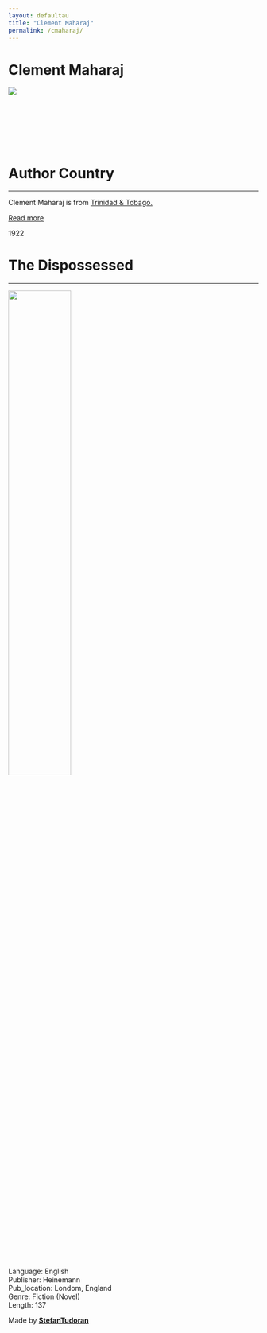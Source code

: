 ```yaml
---
layout: defaultau
title: "Clement Maharaj"
permalink: /cmaharaj/
---
```

<!-- partial:index.partial.html -->
<div class="content">
    <h1>Clement Maharaj</h1>
    <div class="quote">
        <div><img src="https://t4.ftcdn.net/jpg/03/40/12/49/360_F_340124934_bz3pQTLrdFpH92ekknuaTHy8JuXgG7fi.jpg" class="logo"></div>
    </div>
    <div class="timeline">
        <div style="padding-bottom:100px;"></div>
        <div class="block">
            <div class="date right"><p class="right">  </p></div>
            <div class="dot"></div>
            <div class="left first">
            <div class="author_country">
                <h1>Author Country</h1><hr>
          <div class="aclocation">  <p>Clement Maharaj is from <a href="http://localhost:4000/3">Trinidad & Tobago.</a></p></div>
                <div class="acreadmore"><a href="NA" target="_blank">Read more</a></div>
            </div>
            </div>
        </div>
        <div class="block">
            <div class="date left"><p class="left">1922</p></div>
            <div class="dot"></div>
            <div class="right">
                <h1>The Dispossessed</h1><hr>
                <p><img src="https://pictures.abebooks.com/isbn/9780435989286-us.jpg" height="50%" width = "50%"></p>
                <p>
                Language: English<br/>
                Publisher: Heinemann<br/>
                Pub_location: Londom, England<br/>
                Genre: Fiction (Novel)<br/>
                Length: 137</p>
            </div>
        </div>
        <div id="footer">
        <p id="copyright">Made by&nbsp;<strong><a href="https://www.linkedin.com/in/nicolae-stefan-tudoran-b02291127/" target="_blank">StefanTudoran</a></strong></p>
    </div>
</div>
